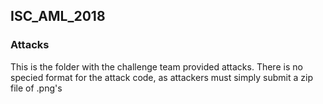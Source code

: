 ## ISC_AML_2018

### Attacks
This is the folder with the challenge team provided attacks. 
There is no specied format for the attack code, as attackers must simply submit a zip file of .png's

